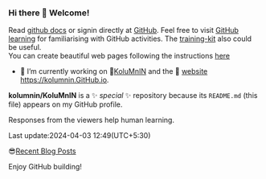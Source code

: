 ### Hi there 👋 Welcome!
Read [github docs](https://docs.github.com) or signin directly at [GitHub](https://github.com/login). Feel free to visit [GitHub learning](https://github.com/) for familiarising with GitHub activities. The [training-kit](https://github.com/kolumnin/training-kit) also could be useful.  
You can create beautiful web pages following the instructions [here](https://pages.github.com/?(null))

- 🔭 I’m currently working on 🌼[KoluMnIN](https://github.com/KoluMnIN/)
and the 🧒 [website](https://kolumnin.github.io/#gsc.tab=0) https://kolumnin.GitHub.io.

**kolumnin/KoluMnIN** is a ✨ _special_ ✨ repository because its `README.md` (this file) appears on my GitHub profile.

<!--
Here are some ideas to get you started:

- 🔭 I’m currently working on ...
- 🌱 I’m currently learning ...
- 👯 I’m looking to collaborate on ...
- 🤔 I’m looking for help with ...
- 💬 Ask me about ...
- 📫 How to reach me: ...
- 😄 Pronouns: ...
- ⚡ Fun fact: ...
-->
Responses from the viewers help human learning.

Last update:2024-04-03 12:49(UTC+5:30)

😎[Recent Blog Posts](https://kolumnin.hashnode.dev/) 

Enjoy GitHub building!
